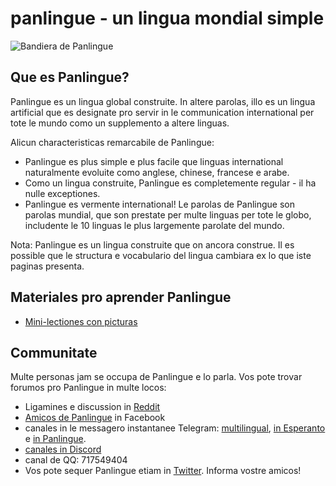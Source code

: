 panlingue - un lingua mondial simple
===================================

![](http://www.panlingue.info/bandir/bandir.png "Bandiera de Panlingue")

## Que es Panlingue?

Panlingue es un lingua global construite. In altere parolas, illo es un lingua artificial que es designate pro servir in le communication international per tote le mundo como un supplemento a altere linguas.

Alicun characteristicas remarcabile de Panlingue:

- Panlingue es plus simple e plus facile que linguas international naturalmente evoluite como anglese, chinese, francese e arabe.
- Como un lingua construite, Panlingue es completemente regular - il ha nulle exceptiones.
- Panlingue es vermente international! Le parolas de Panlingue son parolas mundial, que son prestate per multe linguas per tote le globo, includente le 10 linguas le plus largemente parolate del mundo.


Nota: Panlingue es un lingua construite que on ancora construe. Il es possible que le structura e vocabulario del lingua cambiara ex lo que iste paginas presenta.


## Materiales pro aprender Panlingue

- [Mini-lectiones con picturas](http://www.panlingue.info/panlingue/mini_darse.html)

## Communitate

Multe personas jam se occupa de Panlingue e lo parla. Vos pote trovar forumos pro Panlingue in multe locos:

- Ligamines e discussion in [Reddit](https://www.reddit.com/r/panlingue/)
- [Amicos de Panlingue](http://www.facebook.com/groups/panlingue) in Facebook
- canales in le messagero instantanee Telegram:
  [multilingual](https://t.me/joinchat/AAAAAEPVsifmS6xRLAlxVA),
  [in Esperanto](https://panlingue.telegramo.org/) e
  [in Panlingue](https://t.me/joinchat/AAAAAENlKqzlMtGkrmf5rg).
- [canales in Discord](https://discord.gg/FWavWeG)
- canal de QQ: 717549404
- Vos pote sequer Panlingue etiam in [Twitter](https://twitter.com/panlingue_). Informa vostre amicos!

